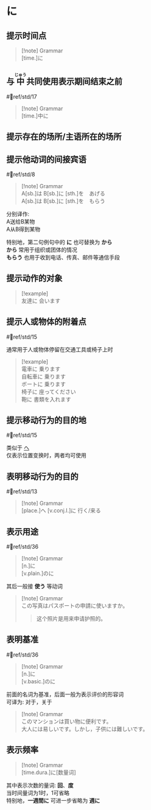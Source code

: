 # に  

## 提示时间点  

> [!note] Grammar  
> [time.]に  

## 与 <ruby>中<rt>じゅう</rt></ruby> 共同使用表示期间结束之前  

 #📖ref/std/17  

> [!note] Grammar  
> [time.]中に  

## 提示存在的场所/主语所在的场所  

## 提示他动词的间接宾语  

 #📖ref/std/8  

> [!note] Grammar  
> A[sb.]は B[sb.]に [sth.]を　あげる  
> A[sb.]は B[sb.]に [sth.]を　もらう  

分别译作:  
A送给B某物  
A从B得到某物  

特别地，第二句例句中的 **に** 也可替换为 **から**  
**から** 常用于组织或团体的情况  
**もらう** 也用于收到电话、传真、邮件等通信手段  

## 提示动作的对象  

> [!example]  
> 友達に 会います  

## 提示人或物体的附着点  

 #📖ref/std/15  

通常用于人或物体停留在交通工具或椅子上时  

> [!example]  
> 電車に 乗ります  
> 自転車に 乗ります  
> ボートに 乗ります  
> 椅子に 座ってください  
> 鞄に 書類を入れます  
>

## 提示移动行为的目的地  

 #📖ref/std/15  

类似于 [へ](へ.md#提示移动行为的方向)  
仅表示位置变换时，两者均可使用  

## 表明移动行为的目的  

 #📖ref/std/13  

> [!note] Grammar  
> [place.]へ [v.conj.I.]に 行く/来る  

## 表示用途  

 #📖ref/std/36  
> [!note] Grammar  
> [n.]に  
> [v.plain.]のに  

其后一般接 **使う** 等动词  

> [!note] Grammar  
> この写真はパスポートの申請に使いますか。  
> > 这个照片是用来申请护照的。  

## 表明基准  

 #📖ref/std/36  
> [!note] Grammar  
> [n.]に  
> [v.basic.]のに  

前面的名词为基准，后面一般为表示评价的形容词  
可译为: 对于，关于  

> [!note] Grammar  
> このマンションは買い物に便利です。  
> 大人には易しいです。しかし，子供には難しいです。  

## 表示频率  

> [!note] Grammar  
> [time.dura.]に[数量词]  

其中表示次数的量词: **回**、**度**  
当时间量词为1时，1可省略  
特别地，**一週間に** 可进一步省略为 **週に**  
